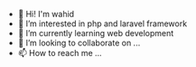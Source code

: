 - 👋 Hi! I'm wahid
- 👀 I’m interested in php and laravel framework 
- 🌱 I’m currently learning web development
- 💞️ I’m looking to collaborate on ...
- 📫 How to reach me ...

<!---
wahidz44/wahidz44 is a ✨ special ✨ repository because its `README.md` (this file) appears on your GitHub profile.
You can click the Preview link to take a look at your changes.
--->
